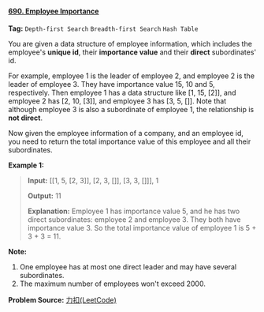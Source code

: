 #### [690. Employee Importance](https://leetcode-cn.com/problems/employee-importance/)

**Tag:** `Depth-first Search` `Breadth-first Search`  `Hash Table`

You are given a data structure of employee information, which includes the employee's **unique id**, their **importance value** and their **direct** subordinates' id.

For example, employee 1 is the leader of employee 2, and employee 2 is the leader of employee 3. They have importance value 15, 10 and 5, respectively. Then employee 1 has a data structure like [1, 15, [2]], and employee 2 has [2, 10, [3]], and employee 3 has [3, 5, []]. Note that although employee 3 is also a subordinate of employee 1, the relationship is **not direct**.

Now given the employee information of a company, and an employee id, you need to return the total importance value of this employee and all their subordinates.

**Example 1:**

> **Input:** [[1, 5, [2, 3]], [2, 3, []], [3, 3, []]], 1
>
> **Output:** 11
>
> **Explanation:**
> Employee 1 has importance value 5, and he has two direct subordinates: employee 2 and employee 3. They both have importance value 3. So the total importance value of employee 1 is 5 + 3 + 3 = 11.

**Note:**

1. One employee has at most one direct leader and may have several subordinates.
2. The maximum number of employees won't exceed 2000.




**Problem Source:** [力扣(LeetCode)](https://leetcode-cn.com/)